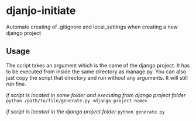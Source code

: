 # djanjo-initiate
Automate creating of .gitignore and local_settings when creating a new django project

## Usage
The script takes an argument which is the name of the django project. It has to be executed from inside the same directory as 
manage.py. You can also just copy the script that directory and run without any arguments. It will still run fine.

*if script is located in some folder and executing from django project folder*
`python /path/to/file/generate.py <django-project-name>` 

*if script is located in the django project folder*
`python generate.py ` 
